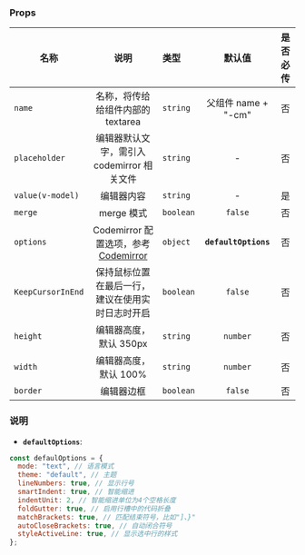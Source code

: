### Props

| 名称              |                                         说明                                         | 类型      |        默认值        | 是否必传 |
| ----------------- | :----------------------------------------------------------------------------------: | :-------- | :------------------: | :------: |
| `name`            |                          名称，将传给给组件内部的 textarea                           | `string`  | 父组件 name + "-cm"  |    否    |
| `placeholder`     |                      编辑器默认文字，需引入 codemirror 相关文件                      | `string`  |          -           |    否    |
| `value(v-model)`  |                                      编辑器内容                                      | `string`  |          -           |    是    |
| `merge`           |                                      merge 模式                                      | `boolean` |       `false`        |    否    |
| `options`         | Codemirror 配置选项，参考[Codemirror](https://codemirror.net/doc/manual.html#config) | `object`  | **`defaultOptions`** |    否    |
| `KeepCursorInEnd` |                   保持鼠标位置在最后一行，建议在使用实时日志时开启                   | `boolean` |       `false`        |    否    |
| `height`          |                                编辑器高度，默认 350px                                | `string`  |       `number`       |    否    |
| `width`           |                                编辑器高度，默认 100%                                 | `string`  |       `number`       |    否    |
| `border`          |                                      编辑器边框                                      | `boolean` |       `false`        |    否    |

### 说明

- **`defaultOptions`**:

```js
const defaulOptions = {
  mode: "text", // 语言模式
  theme: "default", // 主题
  lineNumbers: true, // 显示行号
  smartIndent: true, // 智能缩进
  indentUnit: 2, // 智能缩进单位为4个空格长度
  foldGutter: true, // 启用行槽中的代码折叠
  matchBrackets: true, // 匹配结束符号，比如"]、}"
  autoCloseBrackets: true, // 自动闭合符号
  styleActiveLine: true, // 显示选中行的样式
};
```
